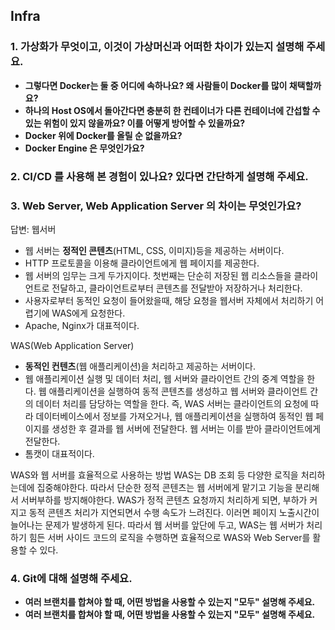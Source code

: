 ## Infra

### **1. 가상화가 무엇이고, 이것이 가상머신과 어떠한 차이가 있는지 설명해 주세요.**

- **그렇다면 Docker는 둘 중 어디에 속하나요? 왜 사람들이 Docker를 많이 채택할까요?**
- **하나의 Host OS에서 돌아간다면 충분히 한 컨테이너가 다른 컨테이너에 간섭할 수 있는 위험이 있지 않을까요? 이를 어떻게 방어할 수 있을까요?**
- **Docker 위에 Docker를 올릴 순 없을까요?**
- **Docker Engine 은 무엇인가요?**

### **2. CI/CD 를 사용해 본 경험이 있나요? 있다면 간단하게 설명해 주세요.**

### **3. Web Server, Web Application Server 의 차이는 무엇인가요?**

  답변:
  웹서버
    
  - 웹 서버는 **정적인 콘텐츠**(HTML, CSS, 이미지)등을 제공하는 서버이다.
  - HTTP 프로토콜을 이용해 클라이언트에게 웹 페이지를 제공한다.
  - 웹 서버의 임무는 크게 두가지이다. 첫번째는 단순히 저장된 웹 리소스들을 클라이언트로 전달하고, 클라이언트로부터 콘텐츠를 전달받아 저장하거나 처리한다.
  - 사용자로부터 동적인 요청이 들어왔을때, 해당 요청을 웹서버 자체에서 처리하기 어렵기에 WAS에게 요청한다.
  - Apache, Nginx가 대표적이다.

  WAS(Web Application Server)
  - **동적인 컨텐츠**(웹 애플리케이션)을 처리하고 제공하는 서버이다.
  - 웹 애플리케이션 실행 및 데이터 처리, 웹 서버와 클라이언트 간의 중계 역할을 한다. 웹 애플리케이션을 실행하여 동적 콘텐츠를 생성하고 웹 서버와 클라이언트 간의 데이터 처리를 담당하는 역할을 한다. 즉, WAS 서버는 클라이언트의 요청에 따라 데이터베이스에서 정보를 가져오거나, 웹 애플리케이션을 실행하여 동적인 웹 페이지를 생성한 후 결과를 웹 서버에 전달한다. 웹 서버는 이를 받아 클라이언트에게 전달한다.
  - 톰캣이 대표적이다.



  WAS와 웹 서버를 효율적으로 사용하는 방법
   WAS는 DB 조회 등 다양한 로직을 처리하는데에 집중해야한다. 따라서 단순한 정적 콘텐츠는 웹 서버에게 맡기고 기능을 분리해서 서버부하를 방지해야한다.
   WAS가 정적 콘텐츠 요청까지 처리하게 되면, 부하가 커지고 동적 콘텐츠 처리가 지연되면서 수행 속도가 느려진다. 이러면 페이지 노출시간이 늘어나는 문제가 발생하게 된다.
     따라서 웹 서버를 앞단에 두고, WAS는 웹 서버가 처리하기 힘든 서버 사이드 코드의 로직을 수행하면 효율적으로 WAS와 Web Server를 활용할 수 있다.


### 4. Git에 대해 설명해 주세요.

- **여러 브랜치를 합쳐야 할 때, 어떤 방법을 사용할 수 있는지 "모두" 설명해 주세요.**
- **여러 브랜치를 합쳐야 할 때, 어떤 방법을 사용할 수 있는지 "모두" 설명해 주세요.**
